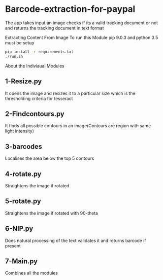 # Barcode-extraction-for-paypal
The app takes input an image checks if its a valid tracking document or not and returns the tracking document in text format

Extracting Content From Image
To run this Module pip 9.0.3 and python 3.5 must be setup
```sh
pip install -r requirements.txt
./run.sh
```
About the Indiviaual Modules
## 1-Resize.py
It opens the image and resizes it to a particular size which is the thresholding criteria for tesseract
## 2-Findcontours.py
It finds all possible contours in an image(Contours are region with same light intensity)
## 3-barcodes
Localises the area below the top 5 contours
## 4-rotate.py
Straightens the image if rotated
## 5-rotate.py
Straightens the image if rotated with 90-theta
## 6-NlP.py
Does natural processing of the text validates it and returns barcode if present
## 7-Main.py
Combines all the modules

